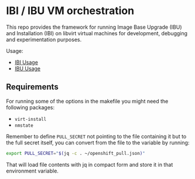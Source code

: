 # IBI / IBU VM orchestration

This repo provides the framework for running Image Base Upgrade (IBU) and
Installation (IBI) on libvirt virtual machines for development, debugging and
experimentation purposes.

Usage:

- [IBI Usage](README.ibi.md)
- [IBU Usage](README.ibu.md)

## Requirements

For running some of the options in the makefile you might need the following packages:

- `virt-install`
- `nmstate`

Remember to define `PULL_SECRET` not pointing to the file containing it but to the full secret itself, you can convert from the file to the variable by running:

```sh
export PULL_SECRET="$(jq -c . ~/openshift_pull.json)"
```

That will load file contents with jq in compact form and store it in that environment variable.

